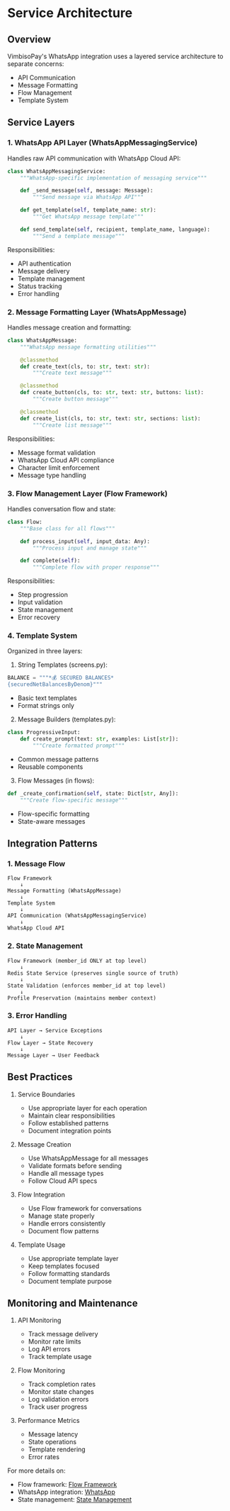 # Service Architecture

## Overview

VimbisoPay's WhatsApp integration uses a layered service architecture to separate concerns:
- API Communication
- Message Formatting
- Flow Management
- Template System

## Service Layers

### 1. WhatsApp API Layer (WhatsAppMessagingService)

Handles raw API communication with WhatsApp Cloud API:
```python
class WhatsAppMessagingService:
    """WhatsApp-specific implementation of messaging service"""

    def _send_message(self, message: Message):
        """Send message via WhatsApp API"""

    def get_template(self, template_name: str):
        """Get WhatsApp message template"""

    def send_template(self, recipient, template_name, language):
        """Send a template message"""
```

Responsibilities:
- API authentication
- Message delivery
- Template management
- Status tracking
- Error handling

### 2. Message Formatting Layer (WhatsAppMessage)

Handles message creation and formatting:
```python
class WhatsAppMessage:
    """WhatsApp message formatting utilities"""

    @classmethod
    def create_text(cls, to: str, text: str):
        """Create text message"""

    @classmethod
    def create_button(cls, to: str, text: str, buttons: list):
        """Create button message"""

    @classmethod
    def create_list(cls, to: str, text: str, sections: list):
        """Create list message"""
```

Responsibilities:
- Message format validation
- WhatsApp Cloud API compliance
- Character limit enforcement
- Message type handling

### 3. Flow Management Layer (Flow Framework)

Handles conversation flow and state:
```python
class Flow:
    """Base class for all flows"""

    def process_input(self, input_data: Any):
        """Process input and manage state"""

    def complete(self):
        """Complete flow with proper response"""
```

Responsibilities:
- Step progression
- Input validation
- State management
- Error recovery

### 4. Template System

Organized in three layers:

1. String Templates (screens.py):
```python
BALANCE = """*💰 SECURED BALANCES*
{securedNetBalancesByDenom}"""
```
- Basic text templates
- Format strings only

2. Message Builders (templates.py):
```python
class ProgressiveInput:
    def create_prompt(text: str, examples: List[str]):
        """Create formatted prompt"""
```
- Common message patterns
- Reusable components

3. Flow Messages (in flows):
```python
def _create_confirmation(self, state: Dict[str, Any]):
    """Create flow-specific message"""
```
- Flow-specific formatting
- State-aware messages

## Integration Patterns

### 1. Message Flow
```
Flow Framework
    ↓
Message Formatting (WhatsAppMessage)
    ↓
Template System
    ↓
API Communication (WhatsAppMessagingService)
    ↓
WhatsApp Cloud API
```

### 2. State Management
```
Flow Framework (member_id ONLY at top level)
    ↓
Redis State Service (preserves single source of truth)
    ↓
State Validation (enforces member_id at top level)
    ↓
Profile Preservation (maintains member context)
```

### 3. Error Handling
```
API Layer → Service Exceptions
    ↓
Flow Layer → State Recovery
    ↓
Message Layer → User Feedback
```

## Best Practices

1. Service Boundaries
   - Use appropriate layer for each operation
   - Maintain clear responsibilities
   - Follow established patterns
   - Document integration points

2. Message Creation
   - Use WhatsAppMessage for all messages
   - Validate formats before sending
   - Handle all message types
   - Follow Cloud API specs

3. Flow Integration
   - Use Flow framework for conversations
   - Manage state properly
   - Handle errors consistently
   - Document flow patterns

4. Template Usage
   - Use appropriate template layer
   - Keep templates focused
   - Follow formatting standards
   - Document template purpose

## Monitoring and Maintenance

1. API Monitoring
   - Track message delivery
   - Monitor rate limits
   - Log API errors
   - Track template usage

2. Flow Monitoring
   - Track completion rates
   - Monitor state changes
   - Log validation errors
   - Track user progress

3. Performance Metrics
   - Message latency
   - State operations
   - Template rendering
   - Error rates

For more details on:
- Flow framework: [Flow Framework](flow-framework.md)
- WhatsApp integration: [WhatsApp](whatsapp.md)
- State management: [State Management](state-management.md)
